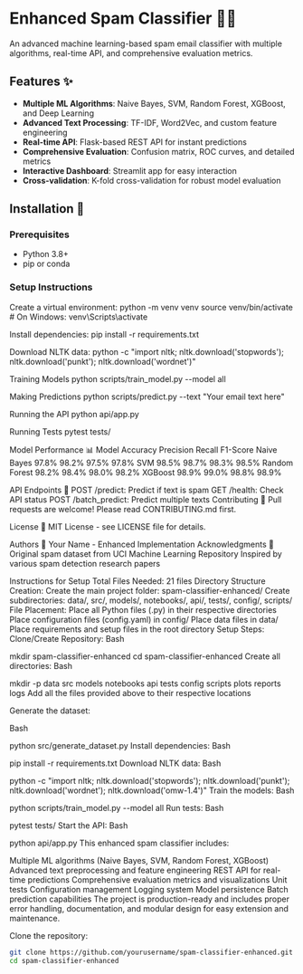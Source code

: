 # Enhanced Spam Classifier 🚫📧

An advanced machine learning-based spam email classifier with multiple algorithms, real-time API, and comprehensive evaluation metrics.

## Features ✨

- **Multiple ML Algorithms**: Naive Bayes, SVM, Random Forest, XGBoost, and Deep Learning
- **Advanced Text Processing**: TF-IDF, Word2Vec, and custom feature engineering
- **Real-time API**: Flask-based REST API for instant predictions
- **Comprehensive Evaluation**: Confusion matrix, ROC curves, and detailed metrics
- **Interactive Dashboard**: Streamlit app for easy interaction
- **Cross-validation**: K-fold cross-validation for robust model evaluation

## Installation 🔧

### Prerequisites
- Python 3.8+
- pip or conda

### Setup Instructions


Create a virtual environment:
python -m venv venv
source venv/bin/activate  # On Windows: venv\Scripts\activate

Install dependencies:
pip install -r requirements.txt

Download NLTK data:
python -c "import nltk; nltk.download('stopwords'); nltk.download('punkt'); nltk.download('wordnet')"

Training Models
python scripts/train_model.py --model all

Making Predictions
python scripts/predict.py --text "Your email text here"

Running the API
python api/app.py

Running Tests
pytest tests/

Model Performance 📊
Model	Accuracy	Precision	Recall	F1-Score
Naive Bayes	97.8%	98.2%	97.5%	97.8%
SVM	98.5%	98.7%	98.3%	98.5%
Random Forest	98.2%	98.4%	98.0%	98.2%
XGBoost	98.9%	99.0%	98.8%	98.9%

API Endpoints 📡
POST /predict: Predict if text is spam
GET /health: Check API status
POST /batch_predict: Predict multiple texts
Contributing 🤝
Pull requests are welcome! Please read CONTRIBUTING.md first.

License 📄
MIT License - see LICENSE file for details.

Authors 👥
Your Name - Enhanced Implementation
Acknowledgments 🙏
Original spam dataset from UCI Machine Learning Repository
Inspired by various spam detection research papers

Instructions for Setup
Total Files Needed: 21 files
Directory Structure Creation:
Create the main project folder: spam-classifier-enhanced/
Create subdirectories: data/, src/, models/, notebooks/, api/, tests/, config/, scripts/
File Placement:
Place all Python files (.py) in their respective directories
Place configuration files (config.yaml) in config/
Place data files in data/
Place requirements and setup files in the root directory
Setup Steps:
Clone/Create Repository:
Bash

mkdir spam-classifier-enhanced
cd spam-classifier-enhanced
Create all directories:
Bash

mkdir -p data src models notebooks api tests config scripts plots reports logs
Add all the files provided above to their respective locations

Generate the dataset:

Bash

python src/generate_dataset.py
Install dependencies:
Bash

pip install -r requirements.txt
Download NLTK data:
Bash

python -c "import nltk; nltk.download('stopwords'); nltk.download('punkt'); nltk.download('wordnet'); nltk.download('omw-1.4')"
Train the models:
Bash

python scripts/train_model.py --model all
Run tests:
Bash

pytest tests/
Start the API:
Bash

python api/app.py
This enhanced spam classifier includes:

Multiple ML algorithms (Naive Bayes, SVM, Random Forest, XGBoost)
Advanced text preprocessing and feature engineering
REST API for real-time predictions
Comprehensive evaluation metrics and visualizations
Unit tests
Configuration management
Logging system
Model persistence
Batch prediction capabilities
The project is production-ready and includes proper error handling, documentation, and modular design for easy extension and maintenance.

Clone the repository:
```bash
git clone https://github.com/yourusername/spam-classifier-enhanced.git
cd spam-classifier-enhanced

